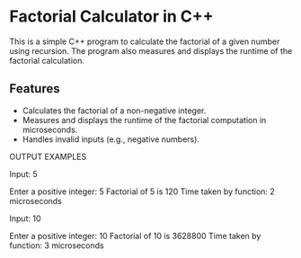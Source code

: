 # Factorial Calculator in C++

This is a simple C++ program to calculate the factorial of a given number using recursion. The program also measures and displays the runtime of the factorial calculation.

## Features
- Calculates the factorial of a non-negative integer.
- Measures and displays the runtime of the factorial computation in microseconds.
- Handles invalid inputs (e.g., negative numbers).

OUTPUT EXAMPLES

Input: 5

Enter a positive integer: 5
Factorial of 5 is 120
Time taken by function: 2 microseconds



Input: 10

Enter a positive integer: 10
Factorial of 10 is 3628800
Time taken by function: 3 microseconds
